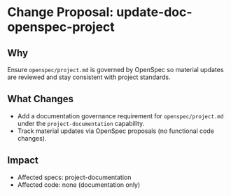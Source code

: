 # Change Proposal: update-doc-openspec-project

## Why

Ensure `openspec/project.md` is governed by OpenSpec so material updates are reviewed and stay consistent with project standards.

## What Changes

- Add a documentation governance requirement for `openspec/project.md` under the `project-documentation` capability.
- Track material updates via OpenSpec proposals (no functional code changes).

## Impact

- Affected specs: project-documentation
- Affected code: none (documentation only)
